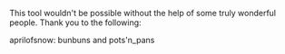 This tool wouldn't be possible without the help of some truly wonderful people. Thank you to the following:

aprilofsnow: bunbuns and pots'n_pans
